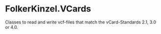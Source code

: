 # FolkerKinzel.VCards
Classes to read and write vcf-files that match the vCard-Standards 2.1, 3.0 or 4.0.
